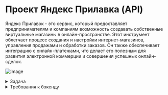 # Проект Яндекс Прилавка (API)
Яндекс Прилавок - это сервис, который предоставляет предпринимателям и компаниям возможность создавать собственные
виртуальные магазины в онлайн-пространстве. Этот инструмент облегчает процесс создания и настройки интернет-магазинов, 
управления продажами и обработки заказов. Он также обеспечивает интеграцию с онлайн-платежами, 
что делает его полезным для развития электронной коммерции и совершения успешных онлайн-сделок.

![image](https://github.com/user-attachments/assets/cde3b4af-4b5f-4ada-a55c-83006374d03f)

<details>
  <summary>Задача</summary> 
  
**Работа с наборами:**

возможность добавлять продукты в набор — ручка POST /api/v1/kits/{id}/products.
Работа с курьерами: возможность проверить, есть ли доставка курьерской службой «Привезём быстро» и сколько она стоит. 
Ручка POST /fast-delivery/v3.1.1/calculate-delivery.xml

**Работа с корзиной:**

возможность получить список продуктов, которые добавили в корзину.  Ручка GET /api/v1/orders/id;
возможность добавлять продукты в корзину. Ручка PUT /api/v1/orders/:id;
возможность удалять корзину. Ручка DELETE/api/v1/orders/:id.

**Постановка задачи** 

1.Проанализируй требования к новой функциональности бэкенда Яндекс.Прилавка.
Изучи документацию к API в Apidoc.

2.Спроектируй тесты в виде чек-листа, чтобы покрыть функциональность, 
которую тебе передали на тестирование: она описана выше. Авторизацию проверять не нужно.

3.Протестируй API через Postman и заведи баг-репорты в YouTrack, если это понадобится.

4.Напиши отчёт о тестировании (*). Что ты можешь рассказать команде о статусе протестированной части продукта?
(*) — задача со звёздочкой — задание, которое можно не сдавать. Оно не повлияет на результат итогового проекта.
</details>

<details>
  <summary>Требования к бэкенду</summary> 
  
# Требования к бэкенду приложения

## Описание общей логики

**Авторизация и данные для заказа**

Пользователь может зарегистрироваться. Если пользователь не 
зарегистрировался, то форма заполнения: имя, e-mail, телефон, адрес, 
комментарий — появляется, когда пользователь уже сформировал корзину и хочет 
оформить заказ. Пользователь не может сделать заказ, если не ввёл 
обязательные поля. Если пользователь зарегистрировался, то ему не нужно вновь 
вводить данные, однако он может их изменить. Пользователь может оформить 
несколько заказов.

 Для заказа нужно ввести:
- имя;
- телефон;
- адрес;
- e-mail (необязательно);
- комментарий к заказу (необязательно)

**Ограничение полей**
![image](https://github.com/user-attachments/assets/d6ef9a98-a1d9-4fa0-8b77-e8df4aff4c5e)

## Главное меню заказа
 На выбор даётся 3 карточки:
 - «Под ситуацию» (вечер кино, на дачу и пикник, вкусы Парижа);
 - «Приготовь блюдо» (сырники, борщ, карбонара, штрудель);
 - «Создать свой набор» (пользователь сам называет и добавляет туда 
   продукты).
 Переходишь в карточку — видишь варианты наборов. 
Переходишь в набор — видишь перечень возможных продуктов. Каждый продукт 
относится к определённой категории (например, «Напитки»). В перечне 
пользователь видит название продукта, его массу, цену. Когда клиент нажимает на 
продукт, ему даётся возможность выбрать количество продуктов. При этом 
появляется кнопка «Корзина», которая отображает сумму выбранных товаров и 
время доставки.
 При нажатии на кнопку пользователь может посмотреть свою корзину.

## Корзина

 Отображает наименование продукта, его количество, цену для этого продукта с 
учётом количества, итог. Если доставка платная, то отображает сумму доставки и 
итоговую сумму заказа. Пользователь может удалить корзину, добавить новые 
продукты, убрать выбранные продукты.

**Создание корзины:** 

 - При создании корзины должна быть возможность указать время доставки 
   продуктов
 - При создании корзины проверять, что все службы доставки могут обработать 
   заказ в указанное время
 - Если время доставки не указано - брать, как текущее время с сервера.
При удалении и просмотре корзины время доставки не учитывается.

## Создание своего набора

 Пользователь может создать свой набор и выбрать продукты. Он обязательно 
даёт имя набору и выбирает продукты. Пользователь может изменить название 
набора, удалить набор, удалить выбранные продукты, добавить новые. Если 
данные при создании или изменении набора введены неверно — выводится 
сообщение об ошибке.

## Ограничения создания набора
![image](https://github.com/user-attachments/assets/d5bc7d53-704b-476f-9250-07e32052d347)

## Работа с курьерами
 Работа с курьерами предполагает два режима работы:
 1. При оформлении заказа: URL 
 POST /api/v1/orders
 Логика выбора курьерской службы при оформлении заказа пользователем: служба 
должна работать в указанное в заказе время и должна быть самой дешёвой. 
Пользователю отображается время доставки в зависимости от выбранной службы.
 В заказе доставка становится платной, если соблюдается хотя бы одно условие:

- превышено максимальное количество товаров;
- превышен максимальный вес;
- сумма заказа меньше 150 рублей.
- 
Логика расчёта стоимости доставки заказа для пользователя:
- Если вес или количество превысили максимальное значение, стоимость 
доставки для пользователя становится 99 рублей.
- Если вес или количество в заказе не превышают максимального, берётся 
 price этих продуктов, и если их сумма меньше 150 рублей, то стоимость 
доставки для пользователя также становится 99 рублей.
 Стоимость доставки прибавляется в итоговую сумму заказа.
 Если ни одно из обозначенных условий не соблюдается, то цена доставки 
 курьерской службы не включается в итоговую сумму заказа.


2. Узнать возможность доставки продуктов и цену для отдельной курьерской 
службы: у каждой курьерской службы свой URL. 
Цена доставки курьерской службой рассчитывается по количеству и весу 
указанных продуктов.
<details>
  <summary>**Детальные требования к расчёту стоимости доставки курьерскими службами можно посмотретьтут**</summary>

# Требования к расчёту доставки курьерскими службами


У каждой курьерской службы есть своя ручка.
 Запрос на URL службы доставки возвращает следующие параметры:

  "name": Название сервиса 
"isItPossibleToDeliver": Возможно ли доставить (true/false) 
"hostDeliveryCost": Стоимость доставки для нас 
"toBeDeliveredTime": Ограничения доставки по времени 
"clientDeliveryCost": Стоимость доставки для клиента


- name — всегда одинаковое при обращении к одной и той же службе 
доставки. Значения берутся из таблицы с параметрами в требованиях.

- toBeDeliveredTime — диапазон времени, за которое служба выполнит 
доставку. Всегда одинаковое при обращении к одной и той же службе 
доставки. Значения параметров приведены в таблице в требованиях.

- В самом запросе deliveryTime — время, к которому пользователь ожидает
доставку; в часах.

- isItPossibleToDeliver — true , когда время deliveryTime попадает в 
диапазон работы курьерской службы, если не попадает — false .

- hostDeliveryCost — стоимость внутренней доставки рассчитывается в 
соответствии с таблицей.

![image](https://github.com/user-attachments/assets/cf2b2456-525a-4b5c-81e7-08568b80062c)

Вычисление зависит от передаваемых переменных productsCount 
(количество продуктов) и productsWeight (вес продуктов). 

Например, для службы доставки «Доставка Москва»:
- ЕСЛИ productsCount меньше или равно 10 шт.
  
- И productsWeight меньше или равно 3 кг
  
- ТО hostDeliveryCost будет равен 25

- Во всех остальных случаях hostDeliveryCost будет равен 45 .

 - clientDeliveryCost — стоимость доставки клиенту рассчитывается в 
соответствии с таблицей. 
Вычисление зависит от передаваемых переменных productsCount 
(количество продуктов) и productsWeight (вес продуктов).

 Стоимость доставки клиенту может быть равна 0 и 99.
 
 Стоимость доставки будет 99, если соблюдается хотя бы одно из 
 условий:
- превышено максимальное количество товаров;
- превышен максимальный вес.
- 
Например, для службы доставки «Доставка Москва»:

- ЕСЛИ productsWeight больше 7 кг (максимальное значение по таблице)

- ИЛИ productsCount больше 15 шт. (максимальное значение по таблице)
  
- ТО clientDeliveryCost будет равна 99

- Во всех остальных случаях clientDeliveryCost будет равен 0.
   
- Условие «Сумма заказа меньше 150 рублей» в курьерской ручке не 
  накладывается. Это условие используется в ручке заказа продуктов.
</details>

## Ограничения Couriers
![image](https://github.com/user-attachments/assets/5c7e8244-e87c-4efd-b41f-420e6803a080)

## Работа со складом
 Имеется 4 складских отделения. У каждого склада своя ручка. У каждого свой 
ограниченный набор продуктов. Когда пользователь сделал заказ, ручка уточняет, 
какой склад сформирует заказ. Логика выбора склада: есть продукты на складе, 
должен работать во время заказа и самый дешёвый. Пользователь может заказать 
только те продукты и их количество, которые есть в полной мере хотя бы на одном
складе (то есть ситуации, где он набрал корзину, а ему пишут «Не привезём» — 
нет)

## Ограничения Warehouse

![image](https://github.com/user-attachments/assets/c884c607-9197-466b-ba66-8e7e99024f44)

 # Список URL реализованных в API
 
 Подробнее о самих URL и параметрах смотри в документации к API
 
 ## URL для авторизации
 - POST /api/v1/users - создать пользователя
 ## URL для наборов
 - POST /api/v1/kits - создать набор
 - GET /api/v1/kits - получить список наборов
 - DELETE /api/v1/kits - удалить набор
 - PUT /api/v1/kits - переименовать набор, изменить список продуктов в наборе
 - GET /api/v1/kits/search - получить список продуктов в наборе
 ## URL для продуктов
 - POST /api/v1/products/kits - получить список наборов по продуктам
 - POST /api/v1/kits/{id}/products - добавить продукты в набор
 - PUT /api/v1/products/:id - изменить цену продукта
 - POST /api/v1/orders - посчитать сумму продуктов
 - POST /api/v1/warehouse/check - проверить наличие продуктов на складах
## URL для складов
 - GET /api/v1/warehouses - получить список складов
 - POST /api/v1/warehouses/amount - получить информацию о количестве продуктов на складах
 - /api/wsdl - получить информацию о количестве продуктов на складах
 - POST /api/v1/orders - получить информацию, какой склад возьмет заказ
## URL для курьерских служб
 - GET /api/v1/couriers - получить список курьерских служб
 - POST /api/v1/couriers/check - узнать информацию доступна ли курьерская служба для 
## доставки заказа
 - POST /api/v1/orders - узнать информацию, какой курьер возьмет заказ
 - POST /moscow-delivery/v1/calculate - возможность доставки и её стоимость курьерской 
## «Доставка Москва»
 - POST /on-a-broomstick/v1/delivery - возможность доставки и её стоимость курьерской 
## службой «На метле уюта»
 - POST /fast-delivery/v3.1.1/calculate-delivery.xml - возможность доставки и её стоимость 
## курьерской службой «Привезём быстро»
 - POST /train-noises/wsdl - возможность доставки и её стоимость курьерской службой «Чух-чух 
   и уже у вас»
## URL для заказов
 - POST /api/v1/orders - посчитать итоговую сумму заказа (вместе с доставкой)
 - POST /api/v1/orders - посчитать стоимость доставки с учётом различных курьерских служб
 - GET /api/v1/orders - получить список заказов
 - URL для корзины
 - GET /api/v1/orders/id - получить список продуктов в корзине
 - POST /api/v1/orders - создать корзину
 - PUT /api/v1/orders/:id - добавить продукты в корзину
 - DELETE/api/v1/orders/:id - удалить корзину

 ## Описание содержимого базы данных 
 ![image](https://github.com/user-attachments/assets/d6d9eeb0-2536-4fe7-a202-2d63d92b7748)

### Таблица "user_model"
![image](https://github.com/user-attachments/assets/1508ece7-d1f8-4b39-9af9-a371ce4c2074)


### Таблица "order_model"
![image](https://github.com/user-attachments/assets/86dfbbc7-2689-4100-9404-2acd27f7b92e)

### Таблица "kit_model"
![image](https://github.com/user-attachments/assets/abe1b1fb-35ef-4a10-bea5-e403757bb693)

### Таблица "product_model"
![image](https://github.com/user-attachments/assets/99b8eab5-0e40-4732-babd-2b8ffac1113e)

### Таблица "card_model"
![image](https://github.com/user-attachments/assets/575bae1d-6444-4d36-a1df-7aa2716abf58)

### Таблица "category_model"
![image](https://github.com/user-attachments/assets/fdf385e1-f82d-4185-9137-d37d1cce1611)

</details>





 

   







  



  


  
  
